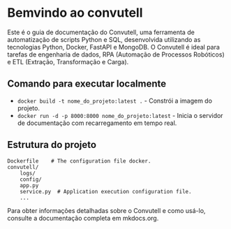 # Bemvindo ao convutell

Este é o guia de documentação do Convutell, uma ferramenta de automatização de scripts Python e SQL, desenvolvida utilizando as tecnologias Python, Docker, FastAPI e MongoDB. O Convutell é ideal para tarefas de engenharia de dados, RPA (Automação de Processos Robóticos) e ETL (Extração, Transformação e Carga).

## Comando para executar localmente

* `docker build -t nome_do_projeto:latest .` -  Constrói a imagem do projeto.
* `docker run -d -p 8000:8000 nome_do_projeto:latest` - Inicia o servidor de documentação com recarregamento em tempo real.

## Estrutura do projeto

    Dockerfile    # The configuration file docker.
    convutell/
        logs/
        config/
        app.py
        service.py  # Application execution configuration file.
        ...      
Para obter informações detalhadas sobre o Convutell e como usá-lo, consulte a documentação completa em mkdocs.org.
